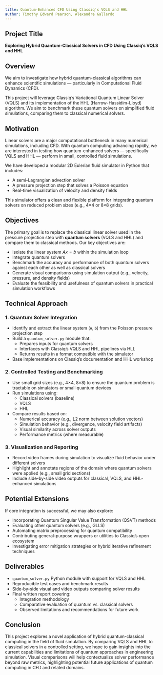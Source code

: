 ```yaml
---
title: Quantum-Enhanced CFD Using Classiq's VQLS and HHL
author: Timothy Edward Pearson, Alexandre Gallardo
---
```

## Project Title  

**Exploring Hybrid Quantum-Classical Solvers in CFD Using Classiq’s
VQLS and HHL**

## Overview

We aim to investigate how hybrid quantum-classical algorithms can enhance scientific simulations
— particularly in Computational Fluid Dynamics (CFD).

This project will leverage
Classiq’s Variational Quantum Linear Solver (VQLS) and its
implementation of the HHL (Harrow-Hassidim-Lloyd) algorithm. We aim to
benchmark these quantum solvers on simplified fluid simulations,
comparing them to classical numerical solvers.

## Motivation

Linear solvers are a major computational bottleneck in many numerical
simulations, including CFD. With quantum computing advancing rapidly,
we are interested in testing how quantum-enhanced solvers —
specifically VQLS and HHL — perform in small, controlled
fluid simulations.

We have developed a modular 2D Eulerian fluid simulator in Python that
includes:

- A semi-Lagrangian advection solver  
- A pressure projection step that solves a Poisson equation 
- Real-time visualization of velocity and density fields  

This simulator offers a clean and flexible platform for integrating
quantum solvers on reduced problem sizes (e.g., 4×4 or 8×8 grids).

## Objectives

The primary goal is to replace the classical linear solver used in the
pressure projection step with **quantum solvers** (VQLS and HHL) and
compare them to classical methods. Our key objectives are:

- Isolate the linear system $Ax = b$ within the simulation loop  
- Integrate quantum solvers  
- Benchmark the accuracy and performance of both quantum solvers
against each other as well as classical solvers  
- Generate visual comparisons using simulation output (e.g., velocity,
pressure, and density fields)  
- Evaluate the feasibility and usefulness of quantum solvers in
practical simulation workflows  

## Technical Approach

### 1. Quantum Solver Integration

- Identify and extract the linear system (`A`, `b`) from the Poisson
pressure projection step  
- Build a `quantum_solver.py` module that:  
  - Prepares inputs for quantum solvers  
  - Interfaces with Classiq’s VQLS and HHL pipelines via HLL  
  - Returns results in a format compatible with the simulator  
- Base implementations on Classiq’s documentation and HHL workshop  

### 2. Controlled Testing and Benchmarking

- Use small grid sizes (e.g., 4×4, 8×8) to ensure the quantum
problem is tractable on simulators or small quantum devices  
- Run simulations using:  
  - Classical solvers (baseline)  
  - VQLS  
  - HHL  
- Compare results based on:  
  - Numerical accuracy (e.g., L2 norm between solution vectors)  
  - Simulation behavior (e.g., divergence, velocity field artifacts)  
  - Visual similarity across solver outputs  
  - Performance metrics (where measurable)  

### 3. Visualization and Reporting

- Record video frames during simulation to visualize fluid behavior
under different solvers  
- Highlight and annotate regions of the domain where quantum solvers
were applied (e.g., small grid sections)  
- Include side-by-side video outputs for classical, VQLS, and HHL-enhanced simulations  

## Potential Extensions

If core integration is successful, we may also explore:

- Incorporating Quantum Singular Value Transformation (QSVT) methods  
- Evaluating other quantum solvers (e.g., GLLS)  
- Automating matrix preprocessing for quantum compatibility  
- Contributing general-purpose wrappers or utilities to Classiq’s
open ecosystem  
- Investigating error mitigation strategies or hybrid iterative
refinement techniques  

## Deliverables

- `quantum_solver.py` Python module with support for VQLS and HHL  
- Reproducible test cases and benchmark results  
- Side-by-side visual and video outputs comparing solver results  
- Final written report covering:  
  - Integration methodology  
  - Comparative evaluation of quantum vs. classical solvers  
  - Observed limitations and recommendations for future work  


## Conclusion

This project explores a novel application of hybrid quantum-classical
computing in the field of fluid simulation. By comparing VQLS and HHL
to classical solvers in a controlled setting, we hope to gain insights
into the current capabilities and limitations of quantum approaches in
engineering simulation. Visual comparisons will help contextualize
solver performance beyond raw metrics, highlighting potential future
applications of quantum computing in CFD and related domains.

